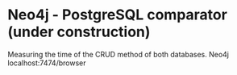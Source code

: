 # Neo4j - PostgreSQL comparator (under construction)
Measuring the time of the CRUD method of both databases.
Neo4j
localhost:7474/browser

